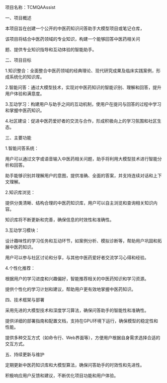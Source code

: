 项目名称：TCMQAAssist

一、项目概述

本项目旨在创建一个公开的中医药知识问答助手大模型项目或笔记仓库，

该项目将结合中医药领域的专业知识，构建一个能够回答中医药相关问

题、提供专业知识指导和互动体验的智能助手。

二、项目目标

1.知识整合：全面整合中医药领域的经典理论、现代研究成果及临床实践案例，形成系统化的知识库。

2.智能问答：通过大模型技术，实现对中医药知识的智能识别、理解和回答，提升用户体验和满意度。

3.互动学习：构建用户与助手之间的互动机制，使用户在提问与回答的过程中学习和掌握中医药知识。

4.社区建设：促进中医药爱好者的交流与合作，形成积极向上的学习氛围和社区生态。


三、主要功能

1.智能问答系统：

用户可以通过文字或语音输入中医药相关问题，助手将利用大模型技术进行智能分析和回答。

助手能够识别并理解用户的意图，提供准确、全面的答案，并支持连续对话和上下文理解。

2.知识库浏览：

提供分类清晰、结构合理的中医药知识库，用户可以自主浏览和查询相关知识内容。

知识库将不断更新和完善，确保信息的时效性和准确性。

3.互动学习模块：

设计趣味性的学习任务和互动环节，如案例分析、模拟诊断等，帮助用户巩固和拓展中医药知识。

用户可以参与社区讨论和分享，与其他中医药爱好者交流学习心得和经验。

4.个性化推荐：

根据用户的学习进度和兴趣偏好，智能推荐相关的中医药知识和学习资源。

提供个性化的学习计划和建议，帮助用户更有效地掌握中医药知识。


四、技术框架与部署

采用先进的大模型技术和深度学习算法，确保问答助手的智能性和准确性。

提供详细的部署指南和配置文档，支持在GPU环境下运行，确保模型的稳定性和性能。

提供多种交互方式（如命令行、Web界面等），方便用户根据自身需求选择合适的交互方式。


五、持续更新与维护

定期更新中医药知识库和大模型算法，确保问答助手的时效性和先进性。

积极响应用户反馈和建议，不断优化项目功能和用户体验。
